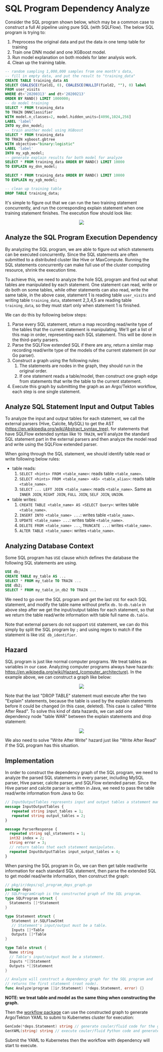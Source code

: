 # SQL Program Dependency Analyze

Consider the SQL program shown below, which may be a common case to construct a full
AI pipeline using pure SQL (with SQLFlow). The below SQL program is trying to:

1. Preprocess the original data and put the data in one temp table for training
2. Train one DNN model and one XGBoost model.
3. Run model explanation on both models for later analysis work.
4. Clean up the training table.

```sql
-- random sampling 1,000,000 samples from one month's data,
-- fill in empty data, and put the result to "training_data"
CREATE TABLE training_data AS
SELECT COALESCE(field1, 0), COALESCE(NULLIF(field2, ""), 0) label
FROM user_visits
WHERE dt<'20200313' and dt>'20200213'
ORDER BY RAND() LIMIT 1000000;
-- do model training
SELECT * FROM training_data
TO TRAIN DNNClassifier
WITH model.n_classes=2, model.hidden_units=[4096,1024,256]
LABEL 'label'
INTO my_dnn_model;
-- train another model using XGBoost
SELECT * FROM training_data
TO TRAIN xgboost.gbtree
WITH objective="binary:logistic"
LABEL 'label'
INTO my_xgb_model;
-- generate explain results for both model for analyze
SELECT * FROM training_data ORDER BY RAND() LIMIT 10000
TO EXPLAIN my_dnn_model;

SELECT * FROM training_data ORDER BY RAND() LIMIT 10000
TO EXPLAIN my_xgb_model;

-- clean up training table
DROP TABLE training_data;
```

It's simple to figure out that we can run the two training statement concurrently, and run the
corresponding explain statement when one training statement finishes. The execution flow should
look like:

<p align="center">
<img src="figures/deps_flow_graph.png">
</p>

## Analyze the SQL Program Execution Dependency

By analyzing the SQL program, we are able to figure out which statements can be executed
concurrently. Since the SQL statements are often submitted to a distributed cluster like
Hive or MaxCompute. Running the SQL statements concurrently can make full use of the cluster
computing resource, shrink the execution time.

To achieve this, we need to analyze the hole SQL program and find out what tables are manipulated
by each statement. One statement can read, write or do both on some tables, while other statements
can also read, write the same table, in the above case, statement 1 is reading table `user_visits`
and writing table `training_data`, statement 2,3,4,5 are reading table `training_data`, so they must
start only when statement 1 is finished.

We can do this by following below steps:

1. Parse every SQL statement, return a map recording read/write type of the tables that the current
   statement is manipulating. We'll get a list of this map in order, representing each SQL statement.
   This will be done in the third-party parsers.
2. Parse the SQLFlow extended SQL if there are any, return a similar map recording read/write type
   of the models of the current statement (in our Go parser).
3. Construct a graph using the following rules:
    1. The statements are nodes in the graph, they should run in the original order.
    2. If one statement reads a table/model, then construct one graph edge from statements that write
       the table to the current statement.
4. Execute this graph by submitting the graph as an Argo/Tekton workflow, each step is one single
   statement.

## Analyze SQL Statement Input and Output Tables

To analyze the input and output tables for each statement, we call the external parsers (Hive,
Calcite, MySQL) to get the AST (https://en.wikipedia.org/wiki/Abstract_syntax_tree), for statements
that have SQLFlow extended syntax like `TO TRAIN`, we'll analyze the standard SQL statement part in
the external parsers and then analyze the model read and write using the SQLFlow extended parser.

When going through the SQL statement, we should identify table read or write following below rules:

- table reads:
   1. `SELECT <hints> FROM <table_name>`: reads table `<table_name>`.
   1. `SELECT <hints> FROM <table_name> <AS> <table_alias>`: reads table `<table_name>`.
   1. `SELECT ... LEFT JOIN <table_name>`: reads `<table_name>`. Same as `INNER JOIN`, `RIGHT JOIN`,
      `FULL JOIN`, `SELF JOIN`, `UNION`.
- table writes:
   1. `CREATE TABLE <table_name> AS <SELECT Query>`: writes table `<table_name>`.
   1. `INSERT INTO <table_name> ...`: writes table `<table_name>`.
   1. `UPDATE <table_name> ...`: writes table `<table_name>`.
   1. `DELETE FROM <table_name> ...`, `TRUNCATE ...`: writes `<table_name>`.
   1. `ALTER TABLE <table_name>`: writes `<table_name>`.


## Analyzing Database Context

Some SQL program has `USE` clause which defines the database the following SQL statements are using.

```SQL
USE db;
CREATE TABLE my_table AS ...
SELECT * FROM my_table TO TRAIN ...
USE db2;
SELECT * FROM my_table_in_db2 TO TRAIN ...
```

We need to go over the SQL program and get the last `USE` for each SQL statement, and modify the table
name without prefix `db.` to `db.table` in above step after we get the input/output tables for each
statement, so that we return the table read/write information with table full name `db.table`.

Note that external parsers do not support `USE` statement, we can do this simply by split the SQL
program by `;` and using regex to match if the statement is like `USE db_identifier`.

## Hazard

SQL program is just like normal computer programs. We treat tables as variables in our case.
Analyzing computer programs always have hazards: https://en.wikipedia.org/wiki/Hazard_(computer_architecture). In the example above, we can construct a graph like below:

<p align="center">
<img src="figures/hazard.png">
</p>

Note that the last "DROP TABLE" statement must execute after the two "Explain" statements, because
the table is used by the explain statements before it could be changed (in this case, deleted). This
case is called "Write After Read". To solve this kind of data hazards, we can add one dependency node
"table WAR" between the explain statements and drop statement:

<p align="center">
<img src="figures/hazard_solve.png">
</p>

We also need to solve "Write After Write" hazard just like "Write After Read" if the SQL program has
this situation.

## Implementation

In order to construct the dependency graph of the SQL program, we need to analyze the parsed SQL
statements in every parser, including MySQL parser, Hive parser, calcite parser, and SQLFlow extended
parser. Since the Hive parser and calcite parser is written in Java, we need to pass the table read/write
information from Java to Go:

```proto
// InputOutputTables represents input and output tables a statement manipulates.
message InputOutputTables {
   repeated string input_tables = 1;
   repeated string output_tables = 2;
}

message ParserResponse {
  repeated string sql_statements = 1;
  int32 index = 2;
  string error = 3;
  // return tables that each statement manipulates.
  repeated InputOutputTables input_output_tables = 4;
}
```

When parsing the SQL program in Go, we can then get table read/write information for each standard
SQL statement, then parse the extended SQL to get model read/write information, then construct the
graph:

```go
// pkg/ir/deps/sql_program_deps_graph.go
package deps
// SQLProgramGraph is the constructed graph of the SQL program.
type SQLProgram struct {
  Statements []*Statement
}

type Statement struct {
   Statement ir.SQLFlowStmt
   // Statement's input/output must be a table.
   Inputs []*Table
   Outputs []*Table
}

type Table struct {
  Name string
  // Table's input/output must be a statement.
  Inputs *[]Statement
  Outputs *[]Statement
}

// Analyze will construct a dependency graph for the SQL program and
// returns the first statement (root node).
func Analyze(program []ir.Statement) (*deps.Statement, error) {}
```

**NOTE: we treat table and model as the same thing when constructing the graph.**

Then the [workflow package](https://github.com/sql-machine-learning/sqlflow/blob/develop/doc/design/workflow_pacakge.md#workflow-codegen)
can use the constructed graph to generate Argo/Tekton YAML to submi to Kubernetes cluster for execution:

```Go
GenCode(*deps.Statement) string // generate couler/fluid code for the graph
GenYAML(string) string // execute couler/fluid Python code and generate Argo/Tekton YAML
```

Submit the YAML to Kubernetes then the workflow with dependency will start to execute.

